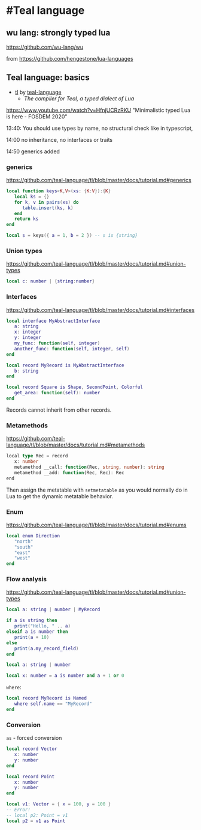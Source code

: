 # #Teal language

## wu lang: strongly typed lua

https://github.com/wu-lang/wu

from  https://github.com/hengestone/lua-languages


## Teal language: basics

- [tl](https://github.com/teal-language/tl) by [teal-language](https://github.com/teal-language)
	- _The compiler for Teal, a typed dialect of Lua_

https://www.youtube.com/watch?v=HfnjUCRzRKU
"Minimalistic typed Lua is here - FOSDEM 2020"

13:40: You should use types by name, no structural check like in typescript,

14:00 no inheritance, no interfaces or traits

14:50 generics added

### generics

https://github.com/teal-language/tl/blob/master/docs/tutorial.md#generics

```lua
local function keys<K,V>(xs: {K:V}):{K}
   local ks = {}
   for k, v in pairs(xs) do
      table.insert(ks, k)
   end
   return ks
end

local s = keys({ a = 1, b = 2 }) -- s is {string}
```

### Union types

https://github.com/teal-language/tl/blob/master/docs/tutorial.md#union-types

```lua
local c: number | {string:number}
```

### Interfaces

https://github.com/teal-language/tl/blob/master/docs/tutorial.md#interfaces

```lua
local interface MyAbstractInterface
   a: string
   x: integer
   y: integer
   my_func: function(self, integer)
   another_func: function(self, integer, self)
end

local record MyRecord is MyAbstractInterface
   b: string
end

local record Square is Shape, SecondPoint, Colorful
   get_area: function(self): number
end
```

Records cannot inherit from other records.

### Metamethods

https://github.com/teal-language/tl/blob/master/docs/tutorial.md#metamethods

```ts
local type Rec = record
   x: number
   metamethod __call: function(Rec, string, number): string
   metamethod __add: function(Rec, Rec): Rec
end
```

Then assign the metatable with `setmetatable` as you would normally do in Lua to get the dynamic metatable behavior.

### Enum

https://github.com/teal-language/tl/blob/master/docs/tutorial.md#enums

```lua
local enum Direction
   "north"
   "south"
   "east"
   "west"
end
```

### Flow analysis

https://github.com/teal-language/tl/blob/master/docs/tutorial.md#union-types

```lua
local a: string | number | MyRecord

if a is string then
   print("Hello, " .. a)
elseif a is number then
   print(a + 10)
else
   print(a.my_record_field)
end
```

```lua
local a: string | number

local x: number = a is number and a + 1 or 0
```

`where`:

```lua
local record MyRecord is Named
   where self.name == "MyRecord"
end
```

### Conversion

`as` - forced conversion

```lua
local record Vector
   x: number
   y: number
end

local record Point
   x: number
   y: number
end

local v1: Vector = { x = 100, y = 100 }
-- Error!
-- local p2: Point = v1
local p2 = v1 as Point
```